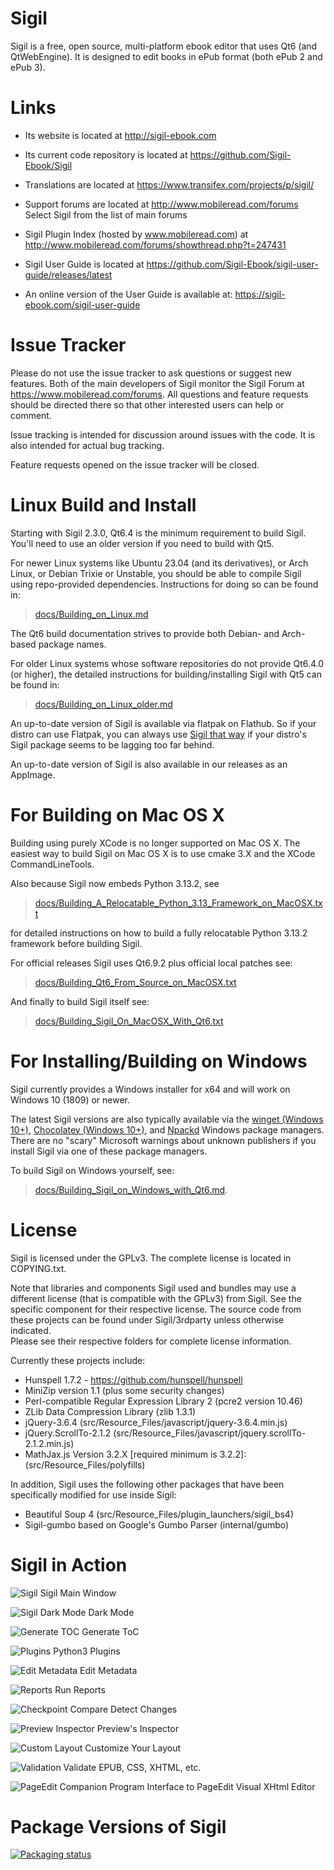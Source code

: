 Sigil
=====

Sigil is a free, open source, multi-platform ebook editor that uses
Qt6 (and QtWebEngine). It is designed to edit books in ePub format (both ePub 2 and ePub 3).


Links
=====

* Its website is located at http://sigil-ebook.com

* Its current code repository is located at https://github.com/Sigil-Ebook/Sigil

* Translations are located at https://www.transifex.com/projects/p/sigil/

* Support forums are located at http://www.mobileread.com/forums
    Select Sigil from the list of main forums

* Sigil Plugin Index (hosted by www.mobileread.com) at 
    http://www.mobileread.com/forums/showthread.php?t=247431

* Sigil User Guide is located at https://github.com/Sigil-Ebook/sigil-user-guide/releases/latest

* An online version of the User Guide is available at: https://sigil-ebook.com/sigil-user-guide

Issue Tracker
=============

Please do not use the issue tracker to ask questions or suggest new features.  Both of the main developers
of Sigil monitor the Sigil Forum at https://www.mobileread.com/forums.
All questions and feature requests should be directed there so that other interested users can help or comment.

Issue tracking is intended for discussion around issues with the code. 
It is also intended for actual bug tracking.

Feature requests opened on the issue tracker will be closed.


Linux Build and Install
=======================

Starting with Sigil 2.3.0, Qt6.4 is the minimum requirement to build Sigil. You'll need to use an older version if you need to build with Qt5.

For newer Linux systems like Ubuntu 23.04 (and its derivatives), or Arch Linux, or Debian Trixie or Unstable, you should be able to compile Sigil using repo-provided dependencies. Instructions for doing so can be found in:

> [docs/Building_on_Linux.md](./docs/Building_on_Linux.md)

The Qt6 build documentation strives to provide both Debian- and Arch-based package names.

For older Linux systems whose software repositories do not provide Qt6.4.0 (or higher), the
detailed instructions for building/installing Sigil with Qt5 can be found in:

> [docs/Building_on_Linux_older.md](./docs/Building_on_Linux.md)

An up-to-date version of Sigil is available via flatpak on Flathub. So if your distro can use Flatpak, you can always use [Sigil that way](https://flathub.org/apps/details/com.sigil_ebook.Sigil) if your distro's Sigil package seems to be lagging too far behind.

An up-to-date version of Sigil is also available in our releases as an AppImage.


For Building on Mac OS X
========================

Building using purely XCode is no longer supported on Mac OS X.  The easiest 
way to build Sigil on Mac OS X is to use cmake 3.X and the XCode CommandLineTools.   

Also because Sigil now embeds Python 3.13.2, see  

> [docs/Building_A_Relocatable_Python_3.13_Framework_on_MacOSX.txt](./docs/Building_A_Relocatable_Python_3.13_Framework_on_MacOSX.txt)

for detailed instructions on how to build a fully relocatable Python 3.13.2 framework before
building Sigil.  

For official releases Sigil uses Qt6.9.2 plus official local patches see:  

> [docs/Building_Qt6_From_Source_on_MacOSX.txt](./docs/Building_Qt6_From_Source_on_MacOSX.txt)

And finally to build Sigil itself see:

> [docs/Building_Sigil_On_MacOSX_With_Qt6.txt](./docs/Building_Sigil_On_MacOSX_With_Qt6.txt)


For Installing/Building on Windows
==================================

Sigil currently provides a Windows installer for x64 and will work on Windows 10 (1809) or newer.

The latest Sigil versions are also typically available via the [winget (Windows 10+)](https://winstall.app/apps/Sigil-Ebook.Sigil), [Chocolatey (Windows 10+)](https://community.chocolatey.org/packages/Sigil), and [Npackd](https://npackd.appspot.com/p?q=sigil) Windows package managers. There are no "scary" Microsoft warnings about unknown publishers if you install Sigil via one of these package managers. 

To build Sigil on Windows yourself, see:

> [docs/Building_Sigil_on_Windows_with_Qt6.md](./docs/Building_Sigil_on_Windows_with_Qt6.md).



License
=======

Sigil is licensed under the GPLv3. The complete license is located in
COPYING.txt.

Note that libraries and components Sigil used and bundles may use a different
license (that is compatible with the GPLv3) from Sigil. See the specific
component for their respective license.  The source code from these
projects can be found under Sigil/3rdparty unless otherwise indicated.  
Please see their respective folders for complete license information.

Currently these projects include:

* Hunspell 1.7.2 - https://github.com/hunspell/hunspell
* MiniZip version 1.1 (plus some security changes)
* Perl-compatible Regular Expression Library 2 (pcre2 version 10.46)
* ZLib Data Compression Library (zlib 1.3.1)
* jQuery-3.6.4 (src/Resource_Files/javascript/jquery-3.6.4.min.js)
* jQuery.ScrollTo-2.1.2 (src/Resource_Files/javascript/jquery.scrollTo-2.1.2.min.js)
* MathJax.js Version 3.2.X [required minimum is 3.2.2]: (src/Resource_Files/polyfills)

In addition, Sigil uses the following other packages that have been specifically
modified for use inside Sigil:

* Beautiful Soup 4 (src/Resource_Files/plugin_launchers/sigil_bs4)
* Sigil-gumbo based on Google's Gumbo Parser (internal/gumbo)



Sigil in Action
===============

![Sigil](docs/screencaps/sigil.png?raw=true) Sigil Main Window
    

![Sigil Dark Mode](docs/screencaps/sigil_dark.png?raw=true) Dark Mode


![Generate TOC](docs/screencaps/generate_toc.png?raw=true) Generate ToC


![Plugins](docs/screencaps/manage_plugins.png?raw=true) Python3 Plugins


![Edit Metadata](docs/screencaps/edit_metadata.png?raw=true) Edit Metadata


![Reports](docs/screencaps/reports.png?raw=true) Run Reports


![Checkpoint Compare](docs/screencaps/checkpoint_compare.png?raw=true) Detect Changes


![Preview Inspector](docs/screencaps/preview_inspector.png?raw=true) Preview's Inspector


![Custom Layout](docs/screencaps/sigil_custom.png?raw=true) Customize Your Layout


![Validation](docs/screencaps/validation_via_plugins.png?raw=true) Validate EPUB, CSS, XHTML, etc.


![PageEdit Companion Program](docs/screencaps/pageedit.png?raw=true) Interface to PageEdit Visual XHtml Editor




Package Versions of Sigil
=========================

[![Packaging status](https://repology.org/badge/vertical-allrepos/sigil.svg)](https://repology.org/project/sigil/versions)
